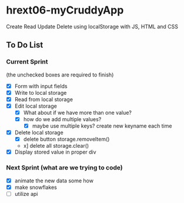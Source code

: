 # hrext06-myCruddyApp
Create Read Update Delete using localStorage with JS, HTML and CSS


## To Do List

### Current Sprint
(the unchecked boxes are required to finish)
- [x] Form with input fields
- [x] Write to local storage
- [x] Read from local storage
- [x] Edit local storage
    - [x] What about if we have more than one value?
    - [x] how do we add multiple values?
        - [x] maybe use multiple keys? create new keyname each time

- [x] Delete local storage
    - [x] delete button storage.removeItem()
    -  x] delete all storage.clear()
- [x] Display stored value in proper div

### Next Sprint (what are we trying to code)
- [x] animate the new data some how
- [x] make snowflakes
- [ ] utilize api
